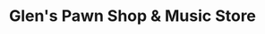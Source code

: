 ---
title: "Glen's Pawn Shop & Music Store"
url: /denton/glens-pawn-shop-and-music-store/
shop: pawnbroker
---